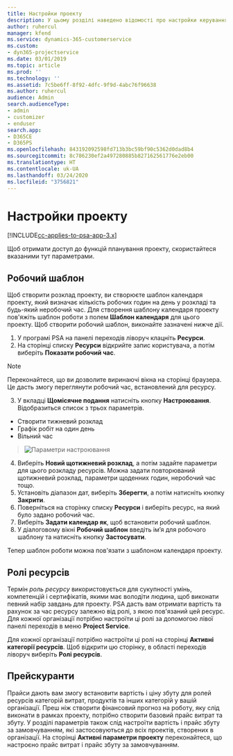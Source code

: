 ```yaml
---
title: Настройки проекту
description: У цьому розділі наведено відомості про настройки керування проектами.
author: ruhercul
manager: kfend
ms.service: dynamics-365-customerservice
ms.custom:
- dyn365-projectservice
ms.date: 03/01/2019
ms.topic: article
ms.prod: ''
ms.technology: ''
ms.assetid: 7c5be6ff-8f92-4dfc-9f9d-4abc76f96638
ms.author: ruhercul
audience: Admin
search.audienceType:
- admin
- customizer
- enduser
search.app:
- D365CE
- D365PS
ms.openlocfilehash: 843192092598fd713b3bc59bf90c5362d0dad8b4
ms.sourcegitcommit: 8c786230ef2a497280885b827162561776e2eb00
ms.translationtype: HT
ms.contentlocale: uk-UA
ms.lasthandoff: 03/24/2020
ms.locfileid: "3756821"
---
```

# <a name="project-settings"></a>Настройки проекту

[!INCLUDE[cc-applies-to-psa-app-3.x](../includes/cc-applies-to-psa-app-3x.md)]

Щоб отримати доступ до функцій планування проекту, скористайтеся вказаними тут параметрами.

## <a name="work-template"></a>Робочий шаблон

Щоб створити розклад проекту, ви створюєте шаблон календаря проекту, який визначає кількість робочих годин на день у розкладі та будь-який неробочий час. Для створення шаблону календаря проекту пов'яжіть шаблон роботи з полем **Шаблон календаря** для цього проекту. Щоб створити робочий шаблон, виконайте зазначені нижче дії.

1. У програмі PSA на панелі переходів ліворуч клацніть **Ресурси**. 
2. На сторінці списку **Ресурси** відкрийте запис користувача, а потім виберіть **Показати робочий час**.

  > [!NOTE]
  > Переконайтеся, що ви дозволите виринаючі вікна на сторінці браузера. Це дасть змогу переглянути робочий час, встановлений для ресурсу.
  
3. У вкладці **Щомісячне подання** натисніть кнопку **Настроювання**. Відобразиться список з трьох параметрів. 

  - Створити тижневий розклад
  - Графік робіт на один день
  - Вільний час

> ![Параметри настроювання](media/project-13.png)

4. Виберіть **Новий щотижневий розклад**, а потім задайте параметри для цього розкладу ресурсів. Можна задати повторюваний щотижневий розклад, параметри щоденних годин, неробочий час тощо.
5. Установіть діапазон дат, виберіть **Зберегти**, а потім натисніть кнопку **Закрити**. 
6. Поверніться на сторінку списку **Ресурси** і виберіть ресурс, на який було задано робочий час. 
7. Виберіть **Задати календар як**, щоб встановити робочий шаблон. 
8. У діалоговому вікні **Робочий шаблон** введіть ім’я для робочого шаблону та натисніть кнопку **Застосувати**. 

Тепер шаблон роботи можна пов'язати з шаблоном календаря проекту.

## <a name="resource-roles"></a>Ролі ресурсів

Термін *роль ресурсу* використовується для сукупності умінь, компетенцій і сертифікатів, якими має володіти людина, щоб виконати певний набір завдань для проекту. PSA дасть вам отримати вартість та рахунок за час ресурсу залежно від ролі, з якою пов'язаний цей ресурс. Для кожної організації потрібно настроїти ці ролі за допомогою лівої панелі переходів в меню **Project Service**.

Для кожної організації потрібно настроїти ці ролі на сторінці **Активні категорії ресурсів**. Щоб відкрити цю сторінку, в області переходів ліворуч виберіть **Ролі ресурсів**.

## <a name="price-lists"></a>Прейскуранти

Прайси дають вам змогу встановити вартість і ціну збуту для ролей ресурсів категорій витрат, продуктів та інших категорій у вашій організації. Преш ніж створити фінансовий прогноз на роботу, яку слід виконати в рамках проекту, потрібно створити базовий прайс витрат та збуту. У розділі параметрів також слід настроїти вартість і прайс збуту за замовчуванням, які застосовуються до всіх проектів, створених в організації. На сторінці **Активні параметри проекту** переконайтеся, що настроєно прайс витрат і прайс збуту за замовчуванням.
